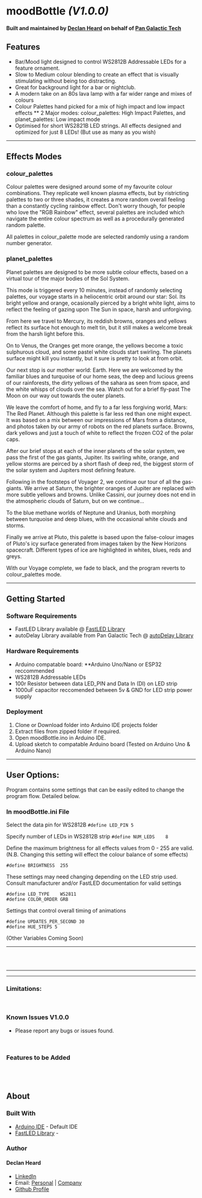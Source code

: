 # moodBottle *(V1.0.0)*
#### Built and maintained by [Declan Heard](mailto:pangalactictech@gmail.com "Email me!") on behalf of [Pan Galactic Tech](https://PanGalacticTech.com)

## Features
* Bar/Mood light designed to control WS2812B Addressable LEDs for a feature ornament.
* Slow to Medium colour blending to create an effect that is visually stimulating without being too distracting.
* Great for background light for a bar or nightclub.
* A modern take on an 80s lava lamp with a far wider range and mixes of colours
* Colour Palettes hand picked for a mix of high impact and low impact effects
** 2 Major modes: colour_palettes: High Impact Palettes, and planet_palettes: Low impact mode
* Optimised for short WS2821B LED strings. All effects designed and optimized for just 8 LEDs! (But use as many as you wish)

___________________________________________________________________________________________________________

## Effects Modes

### colour_palettes

Colour palettes were designed around some of my favourite colour combinations. They replicate well known plasma effects,
but by ristricting palettes to two or three shades, it creates a more random overall feeling than a constantly cycling rainbow effect.
Don't worry though, for people who love the "RGB Rainbow" effect, several palettes are included which navigate the entire colour spectrum
as well as a procedurally generated random palette.

All palettes in colour_palette mode are selected randomly using a random number generator.


### planet_palettes

Planet palettes are designed to be more subtle colour effects, based on a virtual tour of the major bodies of the Sol System.

This mode is triggered every 10 minutes, instead of randomly selecting palettes, our voyage starts in a heliocentric orbit
around our star: Sol. Its bright yellow and orange, ocasionally pierced by a bright white light, aims to reflect 
the feeling of gazing upon The Sun in space, harsh and unforgiving. 

From here we travel to Mercury, its reddish browns, oranges and yellows reflect its surface hot enough to melt tin, but it still 
makes a welcome break from the harsh light before this. 

On to Venus, the Oranges get more orange, the yellows become a toxic sulphurous cloud, and some pastel white clouds 
start swirling. The planets surface might kill you instantly, but it sure is pretty to look at from orbit.

Our next stop is our mother world: Earth. Here we are welcomed by the familiar blues and turquoise of our home seas, the deep
and lucious greens of our rainforests, the dirty yellows of the sahara as seen from space, and the white whisps of clouds over the sea. 
Watch out for a brief fly-past The Moon on our way out towards the outer planets.

We leave the comfort of home, and fly to a far less forgiving world, Mars: The Red Planet. Although this palette is far less red than
one might expect. It was based on a mix between our impressions of Mars from a distance, and photos taken by our army of robots on the red planets surface. 
Browns, dark yellows and just a touch of white to reflect the frozen CO2 of the polar caps.

After our brief stops at each of the inner planets of the solar system, we pass the first of the gas giants, Jupiter. Its swirling white,
orange, and yellow storms are peirced by a short flash of deep red, the biggest storm of the solar system and Jupiters most defining feature.

Following in the footsteps of Voyager 2, we continue our tour of all the gas-giants. We arrive at Saturn, the brighter oranges of Jupiter
are replaced with more subtle yellows and browns. Unlike Cassini, our journey does not end in the atmospheric clouds of Saturn, but on we continue...

To the blue methane worlds of Neptune and Uranius, both morphing between turquoise and deep blues, with the occasional white clouds and storms. 

Finally we arrive at Pluto, this palette is based upon the false-colour images of Pluto's icy surface generated from images taken by the New Horizons
spacecraft. Different types of ice are highlighted in whites, blues, reds and greys. 

With our Voyage complete, we fade to black, and the program reverts to colour_palettes mode.


___________________________________________________________________________________________________________

## Getting Started
### Software Requirements
* FastLED Library available @ [FastLED Library](https://github.com/FastLED/FastLED)
* autoDelay Library available from Pan Galactic Tech @ [autoDelay Library](https://github.com/PanGalacticTech/autoDelay_Library)

### Hardware Requirements
* Arduino compatable board:
**Arduino Uno/Nano or ESP32 reccommended
* WS2812B Addressable LEDs
* 100r Resistor between data LED_PIN and Data In (DI) on LED strip
* 1000uF capacitor reccomended between 5v & GND for LED strip power supply 


### Deployment
1. Clone or Download folder into Arduino IDE projects folder
2. Extract files from zipped folder if required.
3. Open moodBottle.ino in Arduino IDE.
4. Upload sketch to compatable Arduino board (Tested on Arduino Uno & Arduino Nano)

___________________________________________________________________________________________________________

## User Options:

Program contains some settings that can be easily edited to change the program flow. Detailed below.

### In moodBottle.ini File

Select the data pin for WS2812B
`#define LED_PIN 5`

Specify number of LEDs in WS2812B strip
`#define NUM_LEDS    8`

Define the maximum brightness for all effects values from 0 - 255 are valid.
(N.B. Changing this setting will effect the colour balance of some effects)

`#define BRIGHTNESS  255`

These settings may need changing depending on the LED strip used.
Consult manufacturer and/or FastLED documentation for valid settings

`#define LED_TYPE    WS2811` <br>
`#define COLOR_ORDER GRB`


Settings that control overall timing of animations

`#define UPDATES_PER_SECOND 30`<br>
`#define HUE_STEPS 5`       

(Other Variables Coming Soon)

________________________________________________________________________________________________________


<br>
<br>

___________________________________________________________________________________________________________
___________________________________________________________________________________________________________

### Limitations:



<br>

### Known Issues V1.0.0
  - Please report any bugs or issues found.

<br>

### Features to be Added 

<br>
<br>

## About
### Built With
* [Arduino IDE](https://www.arduino.cc/) - Default IDE
* [FastLED Library]( ) -


### Author
#### Declan Heard
* [LinkedIn](https://www.linkedin.com/in/declan-heard-91103b58/)
* Email: [Personal](mailto:dec.h38@gmail.com "dec.h38@gmail.com") | [Company](mailto:PanGalacticTech@gmail.com "PanGalacticTech@gmail.com")
* [Github Profile](https://github.com/PanGalacticTech)
